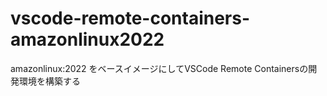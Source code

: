 # vscode-remote-containers-amazonlinux2022

amazonlinux:2022 をベースイメージにしてVSCode Remote Containersの開発環境を構築する